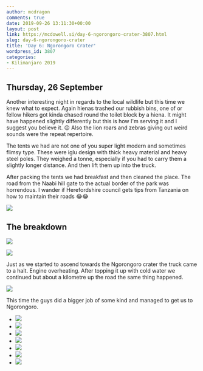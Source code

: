```yaml
---
author: mcdragon
comments: true
date: 2019-09-26 13:11:30+00:00
layout: post
link: https://mcdowell.si/day-6-ngorongoro-crater-3807.html
slug: day-6-ngorongoro-crater
title: 'Day 6: Ngorongoro Crater'
wordpress_id: 3807
categories:
- Kilimanjaro 2019
---
```





## Thursday, 26 September

Another interesting night in regards to the local wildlife but this time we knew what to expect. Again hienas trashed our rubbish bins, one of or fellow hikers got kinda chased round the toilet block by a hiena. It might have happened slightly differently but this is how I'm serving it and I suggest you believe it. 😉 Also the lion roars and zebras giving out weird sounds were the repeat repertoire. 

The tents we had are not one of you super light modern and sometimes flimsy type. These were iglu design with thick heavy material and heavy steel poles. They weighed a tonne, especially if you had to carry them a slightly longer distance. And then lift them up into the truck.

After packing the tents we had breakfast and then cleaned the place. The road from the Naabi hill gate to the actual border of the park was horrendous. I wander if Herefordshire council gets tips from Tanzania on how to maintain their roads 😂😂

![](https://dwlcvfkt1l4wn.cloudfront.net/2019/09/IMG_20190926_150232.jpg)

## The breakdown

![](https://dwlcvfkt1l4wn.cloudfront.net/2019/09/IMG_20190926_150302.jpg)


![](https://dwlcvfkt1l4wn.cloudfront.net/2019/09/IMG_20190926_150213.jpg)

Just as we started to ascend towards the Ngorongoro crater the truck came to a halt. Engine overheating. After topping it up with cold water we continued but about a kilometre up the road the same thing happened. 

![](https://dwlcvfkt1l4wn.cloudfront.net/2019/09/IMG_20190926_152826.jpg)





This time the guys did a bigger job of some kind and managed to get us to Ngorongoro. 







  * [![](https://dwlcvfkt1l4wn.cloudfront.net/2019/10/2019-09-26-08.57.56.resized.jpg)](https://mcdowell.si/day-6-ngorongoro-crater-3807.html/2019-09-26-08-57-56-resized)
  * [![](https://dwlcvfkt1l4wn.cloudfront.net/2019/10/2019-10-12-21.32.18.resized.jpg)](https://mcdowell.si/day-6-ngorongoro-crater-3807.html/2019-10-12-21-32-18-resized)
  * [![](https://dwlcvfkt1l4wn.cloudfront.net/2019/10/2019-10-12-21.33.09.resized.jpg)](https://mcdowell.si/day-6-ngorongoro-crater-3807.html/2019-10-12-21-33-09-resized)
  * [![](https://dwlcvfkt1l4wn.cloudfront.net/2019/10/IMG_3264.resized.jpg)](https://mcdowell.si/day-6-ngorongoro-crater-3807.html/img_3264-resized)
  * [![](https://dwlcvfkt1l4wn.cloudfront.net/2019/10/IMG_3267.resized.jpg)](https://mcdowell.si/day-6-ngorongoro-crater-3807.html/img_3267-resized)
  * [![](https://dwlcvfkt1l4wn.cloudfront.net/2019/10/IMG_3285.resized.jpg)](https://mcdowell.si/day-6-ngorongoro-crater-3807.html/img_3285-resized)
  * [![](https://dwlcvfkt1l4wn.cloudfront.net/2019/10/IMG_3288.resized.jpg)](https://mcdowell.si/day-6-ngorongoro-crater-3807.html/img_3288-resized)


